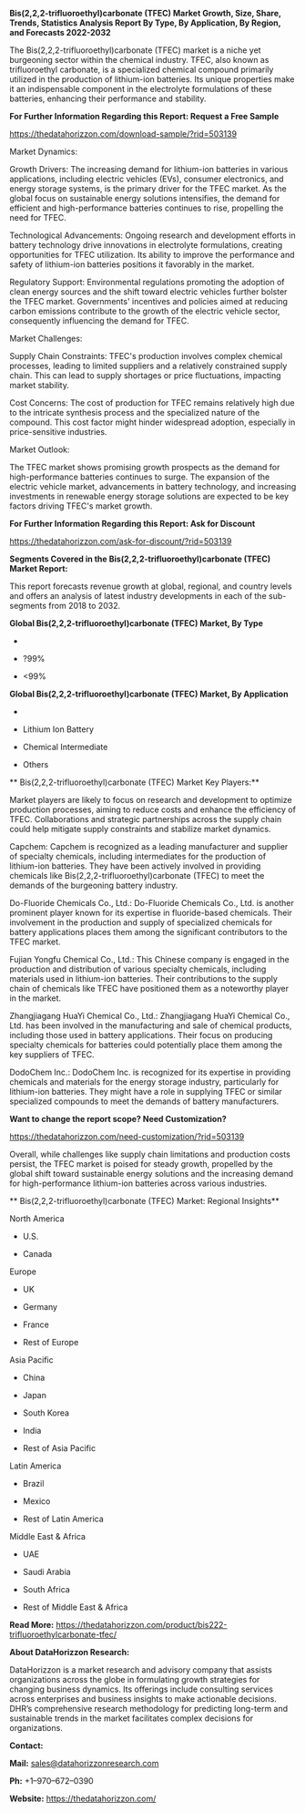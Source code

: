 **Bis(2,2,2-trifluoroethyl)carbonate (TFEC) Market Growth, Size, Share,
Trends, Statistics Analysis Report By Type, By Application, By Region,
and Forecasts 2022-2032**

The Bis(2,2,2-trifluoroethyl)carbonate (TFEC) market is a niche yet
burgeoning sector within the chemical industry. TFEC, also known as
trifluoroethyl carbonate, is a specialized chemical compound primarily
utilized in the production of lithium-ion batteries. Its unique
properties make it an indispensable component in the electrolyte
formulations of these batteries, enhancing their performance and
stability.

**For Further Information Regarding this Report: Request a Free Sample**

<https://thedatahorizzon.com/download-sample/?rid=503139>

Market Dynamics:

Growth Drivers: The increasing demand for lithium-ion batteries in
various applications, including electric vehicles (EVs), consumer
electronics, and energy storage systems, is the primary driver for the
TFEC market. As the global focus on sustainable energy solutions
intensifies, the demand for efficient and high-performance batteries
continues to rise, propelling the need for TFEC.

Technological Advancements: Ongoing research and development efforts in
battery technology drive innovations in electrolyte formulations,
creating opportunities for TFEC utilization. Its ability to improve the
performance and safety of lithium-ion batteries positions it favorably
in the market.

Regulatory Support: Environmental regulations promoting the adoption of
clean energy sources and the shift toward electric vehicles further
bolster the TFEC market. Governments' incentives and policies aimed at
reducing carbon emissions contribute to the growth of the electric
vehicle sector, consequently influencing the demand for TFEC.

Market Challenges:

Supply Chain Constraints: TFEC's production involves complex chemical
processes, leading to limited suppliers and a relatively constrained
supply chain. This can lead to supply shortages or price fluctuations,
impacting market stability.

Cost Concerns: The cost of production for TFEC remains relatively high
due to the intricate synthesis process and the specialized nature of the
compound. This cost factor might hinder widespread adoption, especially
in price-sensitive industries.

Market Outlook:

The TFEC market shows promising growth prospects as the demand for
high-performance batteries continues to surge. The expansion of the
electric vehicle market, advancements in battery technology, and
increasing investments in renewable energy storage solutions are
expected to be key factors driving TFEC's market growth.

**For Further Information Regarding this Report: Ask for Discount**

<https://thedatahorizzon.com/ask-for-discount/?rid=503139>

**Segments Covered in the Bis(2,2,2-trifluoroethyl)carbonate (TFEC)
Market Report:**

This report forecasts revenue growth at global, regional, and country
levels and offers an analysis of latest industry developments in each of
the sub-segments from 2018 to 2032.

**Global Bis(2,2,2-trifluoroethyl)carbonate (TFEC) Market, By Type**

-   

-   ?99%

-   \<99%

**Global Bis(2,2,2-trifluoroethyl)carbonate (TFEC) Market, By
Application**

-   

-   Lithium Ion Battery

-   Chemical Intermediate

-   Others

** Bis(2,2,2-trifluoroethyl)carbonate (TFEC) Market Key Players:**

Market players are likely to focus on research and development to
optimize production processes, aiming to reduce costs and enhance the
efficiency of TFEC. Collaborations and strategic partnerships across the
supply chain could help mitigate supply constraints and stabilize market
dynamics.

Capchem: Capchem is recognized as a leading manufacturer and supplier of
specialty chemicals, including intermediates for the production of
lithium-ion batteries. They have been actively involved in providing
chemicals like Bis(2,2,2-trifluoroethyl)carbonate (TFEC) to meet the
demands of the burgeoning battery industry.

Do-Fluoride Chemicals Co., Ltd.: Do-Fluoride Chemicals Co., Ltd. is
another prominent player known for its expertise in fluoride-based
chemicals. Their involvement in the production and supply of specialized
chemicals for battery applications places them among the significant
contributors to the TFEC market.

Fujian Yongfu Chemical Co., Ltd.: This Chinese company is engaged in the
production and distribution of various specialty chemicals, including
materials used in lithium-ion batteries. Their contributions to the
supply chain of chemicals like TFEC have positioned them as a noteworthy
player in the market.

Zhangjiagang HuaYi Chemical Co., Ltd.: Zhangjiagang HuaYi Chemical Co.,
Ltd. has been involved in the manufacturing and sale of chemical
products, including those used in battery applications. Their focus on
producing specialty chemicals for batteries could potentially place them
among the key suppliers of TFEC.

DodoChem Inc.: DodoChem Inc. is recognized for its expertise in
providing chemicals and materials for the energy storage industry,
particularly for lithium-ion batteries. They might have a role in
supplying TFEC or similar specialized compounds to meet the demands of
battery manufacturers.

**Want to change the report scope? Need Customization?**

<https://thedatahorizzon.com/need-customization/?rid=503139>

Overall, while challenges like supply chain limitations and production
costs persist, the TFEC market is poised for steady growth, propelled by
the global shift toward sustainable energy solutions and the increasing
demand for high-performance lithium-ion batteries across various
industries.

** Bis(2,2,2-trifluoroethyl)carbonate (TFEC) Market: Regional Insights**

North America

-   U.S.

-   Canada

Europe

-   UK

-   Germany

-   France

-   Rest of Europe

Asia Pacific

-   China

-   Japan

-   South Korea

-   India

-   Rest of Asia Pacific

Latin America

-   Brazil

-   Mexico

-   Rest of Latin America

Middle East & Africa

-   UAE

-   Saudi Arabia

-   South Africa

-   Rest of Middle East & Africa

**Read More:**
<https://thedatahorizzon.com/product/bis222-trifluoroethylcarbonate-tfec/>

**About DataHorizzon Research:**

DataHorizzon is a market research and advisory company that assists
organizations across the globe in formulating growth strategies for
changing business dynamics. Its offerings include consulting services
across enterprises and business insights to make actionable decisions.
DHR’s comprehensive research methodology for predicting long-term and
sustainable trends in the market facilitates complex decisions for
organizations.

**Contact:**

**Mail:** <sales@datahorizzonresearch.com>

**Ph:** +1–970–672–0390

**Website:** <https://thedatahorizzon.com/>
